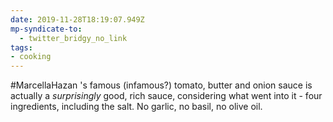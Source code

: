 ```yaml
---
date: 2019-11-28T18:19:07.949Z
mp-syndicate-to:
  - twitter_bridgy_no_link
tags:
- cooking
---
```


#MarcellaHazan 's famous (infamous?) tomato, butter and onion sauce is actually a *surprisingly* good, rich sauce, considering what went into it - four ingredients, including the salt. No garlic, no basil, no olive oil. 

